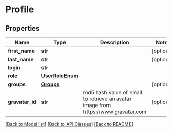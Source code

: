 # Profile

## Properties
| Name            | Type                                | Description                                                                       | Notes      |
| --------------- | ----------------------------------- | --------------------------------------------------------------------------------- | ---------- |
| **first_name**  | **str**                             |                                                                                   | [optional] |
| **last_name**   | **str**                             |                                                                                   | [optional] |
| **login**       | **str**                             |                                                                                   |
| **role**        | [**UserRoleEnum**](UserRoleEnum.md) |                                                                                   |
| **groups**      | [**Groups**](Groups.md)             |                                                                                   | [optional] |
| **gravatar_id** | **str**                             | md5 hash value of email to retrieve an avatar image from https://www.gravatar.com | [optional] |

[[Back to Model list]](../README.md#documentation-for-models) [[Back to API Classes]](../README.md#documentation-for-api-classes) [[Back to README]](../README.md)
